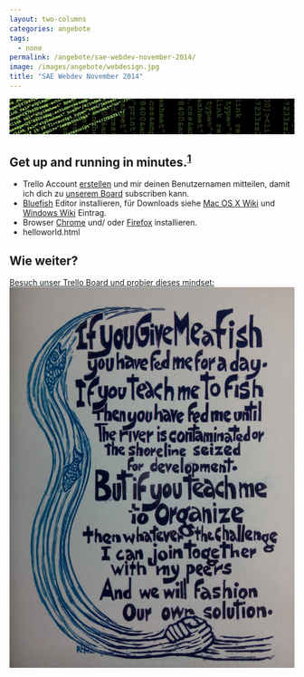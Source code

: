 ```yaml
---
layout: two-columns
categories: angebote
tags:
  - none
permalink: /angebote/sae-webdev-november-2014/
image: /images/angebote/webdesign.jpg
title: "SAE Webdev November 2014"
---
```

<div class="angebot-top-wide"><img title="" src="/images/angebote/webdesign_sub.jpg"></div>

<h2>Get up and running in minutes.<sup><a href="http://jekyllrb.com/">1</a></sup></h2>

<ul>
<li>Trello Account <a href="http://bit.ly/trello-register">erstellen</a> und mir deinen Benutzernamen mitteilen, damit ich dich zu <a href="https://trello.com/b/80jky9C2/webdev-november-2014">unserem Board</a> subscriben kann.</li>
<li><a href="http://bluefish.openoffice.nl">Bluefish</a> Editor installieren, für Downloads siehe <a href="http://bfwiki.tellefsen.net/index.php/Installing_Bluefish#Installing_Bluefish_on_Mac_OS_X">Mac OS X Wiki</a> und <a href="http://bfwiki.tellefsen.net/index.php/Installing_Bluefish#Installing_Bluefish_on_Windows_XP_or_newer">Windows Wiki</a> Eintrag.</li>
<li>Browser <a href="https://www.google.com/chrome/browser/">Chrome</a> und/ oder <a href="https://www.mozilla.org/firefox/">Firefox</a> installieren.</li>
<li>helloworld.html</li>
</ul>

<h2>Wie weiter?</h2>

<a href="https://trello.com/b/80jky9C2/webdev-november-2014">Besuch unser Trello Board und probier dieses mindset:<img title="Fish" src="/images/angebote/sae-webdev-september-2014.jpg"></a>
